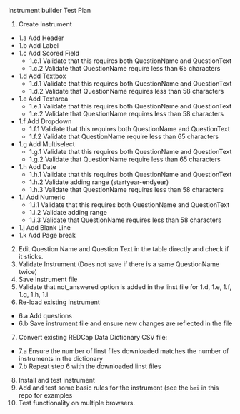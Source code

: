 Instrument builder Test Plan

1.  Create Instrument
  * 1.a Add Header 
  * 1.b Add Label 
  * 1.c Add Scored Field 
    * 1.c.1 Validate that this requires both QuestionName and QuestionText
    * 1.c.2 Validate that QuestionName require less than 65 characters
  * 1.d Add Textbox 
    * 1.d.1 Validate that this requires both QuestionName and QuestionText
    * 1.d.2 Validate that QuestionName requires less than 58 characters
  * 1.e Add Textarea  
    * 1.e.1 Validate that this requires both QuestionName and QuestionText
    * 1.e.2 Validate that QuestionName requires less than 58 characters
  * 1.f Add Dropdown   
    * 1.f.1 Validate that this requires both QuestionName and QuestionText
    * 1.f.2 Validate that QuestionName require less than 65 characters
  * 1.g Add Multiselect 
    * 1.g.1 Validate that this requires both QuestionName and QuestionText
    * 1.g.2 Validate that QuestionName require less than 65 characters
  * 1.h Add Date 
    * 1.h.1 Validate that this requires both QuestionName and QuestionText 
    * 1.h.2 Validate adding range (startyear-endyear) 
    * 1.h.3 Validate that QuestionName requires less than 58 characters
  * 1.i Add Numeric 
    * 1.i.1 Validate that this requires both QuestionName and QuestionText 
    * 1.i.2 Validate adding range 
    * 1.i.3 Validate that QuestionName requires less than 58 characters
  * 1.j Add Blank Line 
  * 1.k Add Page break
2.  Edit Question Name and Question Text in the table directly and check if it sticks.
3.  Validate Instrument (Does not save if there is a same QuestionName twice)
4.  Save Instrument file
5.  Validate that not_answered option is added in the linst file for 1.d, 1.e, 1.f, 1.g, 1.h, 1.i
6.  Re-load existing instrument
  * 6.a Add questions
  * 6.b Save instrument file and ensure new changes are reflected in the file
7.  Convert existing REDCap Data Dictionary CSV file:
  * 7.a Ensure the number of linst files downloaded matches the number of instruments in the dictionary
  * 7.b Repeat step 6 with the downloaded linst files
8. Install and test instrument
9. Add and test some basic rules for the instrument (see the `bmi` in this repo for examples
10. Test functionality on multiple browsers.
